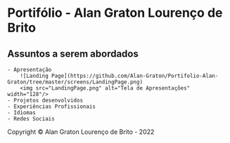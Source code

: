 # Portifólio - Alan Graton Lourenço de Brito
## Assuntos a serem abordados
    - Apresentação 
        ![Landing Page](https://github.com/Alan-Graton/Portifolio-Alan-Graton/tree/master/screens/LandingPage.png)
        <img src="LandingPage.png" alt="Tela de Apresentações" width="128"/>
    - Projetos desenvolvidos
    - Experiências Profissionais
    - Idiomas
    - Redes Sociais
Copyright © Alan Graton Lourenço de Brito - 2022
